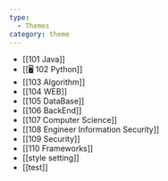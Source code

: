 ```yaml
---
type:
  - Themes
category: theme
---
```


- [[101 Java]]
- [[🖥 102 Python]]
- [[103 Algorithm]]
- [[104 WEB]]
- [[105 DataBase]]
- [[106 BackEnd]]
- [[107 Computer Science]]
- [[108 Engineer Information Security]]
- [[109 Security]]
- [[110 Frameworks]]
- [[style setting]]
- [[test]]


